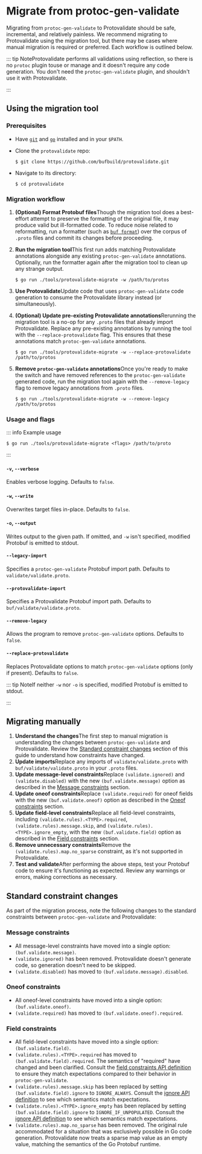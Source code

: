 # Migrate from protoc-gen-validate

Migrating from `protoc-gen-validate` to Protovalidate should be safe, incremental, and relatively painless. We recommend migrating to Protovalidate using the migration tool, but there may be cases where manual migration is required or preferred. Each workflow is outlined below.

::: tip NoteProtovalidate performs all validations using reflection, so there is no `protoc` plugin touse or manage and it doesn't require any code generation. You don't need the `protoc-gen-validate` plugin, and shouldn't use it with Protovalidate.

:::

## Using the migration tool

### Prerequisites

- Have [`git`](https://git-scm.com/book/en/v2/Getting-Started-Installing-Git) and [`go`](https://go.dev/dl/) installed and in your `$PATH`.
- Clone the `protovalidate` repo:

  ```console
  $ git clone https://github.com/bufbuild/protovalidate.git
  ```

- Navigate to its directory:

  ```console
  $ cd protovalidate
  ```

### Migration workflow

1.  **(Optional) Format Protobuf files**Though the migration tool does a best-effort attempt to preserve the formatting of the original file, it may produce valid but ill-formatted code. To reduce noise related to reformatting, run a formatter (such as [`buf format`](../../format/style/)) over the corpus of `.proto` files and commit its changes before proceeding.
2.  **Run the migration tool**This first run adds matching Protovalidate annotations alongside any existing `protoc-gen-validate` annotations. Optionally, run the formatter again after the migration tool to clean up any strange output.

    ```console
    $ go run ./tools/protovalidate-migrate -w /path/to/protos
    ```

3.  **Use Protovalidate**Update code that uses `protoc-gen-validate` code generation to consume the Protovalidate library instead (or simultaneously).
4.  **(Optional) Update pre-existing Protovalidate annotations**Rerunning the migration tool is a no-op for any `.proto` files that already import Protovalidate. Replace any pre-existing annotations by running the tool with the `--replace-protovalidate` flag. This ensures that these annotations match `protoc-gen-validate` annotations.

    ```console
    $ go run ./tools/protovalidate-migrate -w --replace-protovalidate /path/to/protos
    ```

5.  **Remove `protoc-gen-validate` annotations**Once you're ready to make the switch and have removed references to the `protoc-gen-validate` generated code, run the migration tool again with the `--remove-legacy` flag to remove legacy annotations from `.proto` files.

    ```console
    $ go run ./tools/protovalidate-migrate -w --remove-legacy /path/to/protos
    ```

### Usage and flags

::: info Example usage

```console
$ go run ./tools/protovalidate-migrate <flags> /path/to/proto
```

:::

#### `-v`, `--verbose`

Enables verbose logging. Defaults to `false`.

#### `-w`, `--write`

Overwrites target files in-place. Defaults to `false`.

#### `-o`, `--output`

Writes output to the given path. If omitted, and `-w` isn't specified, modified Protobuf is emitted to stdout.

#### `--legacy-import`

Specifies a `protoc-gen-validate` Protobuf import path. Defaults to `validate/validate.proto`.

#### `--protovalidate-import`

Specifies a Protovalidate Protobuf import path. Defaults to `buf/validate/validate.proto`.

#### `--remove-legacy`

Allows the program to remove `protoc-gen-validate` options. Defaults to `false`.

#### `--replace-protovalidate`

Replaces Protovalidate options to match `protoc-gen-validate` options (only if present). Defaults to `false`.

::: tip NoteIf neither `-w` nor `-o` is specified, modified Protobuf is emitted to stdout.

:::

## Migrating manually

1.  **Understand the changes**The first step to manual migration is understanding the changes between `protoc-gen-validate` and Protovalidate. Review the [Standard constraint changes](#standard-constraint-changes) section of this guide to understand how constraints have changed.
2.  **Update imports**Replace any imports of `validate/validate.proto` with `buf/validate/validate.proto` in your `.proto` files.
3.  **Update message-level constraints**Replace `(validate.ignored)` and `(validate.disabled)` with the new `(buf.validate.message)` option as described in the [Message constraints](#message-constraints) section.
4.  **Update oneof constraints**Replace `(validate.required)` for oneof fields with the new `(buf.validate.oneof)` option as described in the [Oneof constraints](#oneof-constraints) section.
5.  **Update field-level constraints**Replace all field-level constraints, including `(validate.rules).<TYPE>.required`, `(validate.rules).message.skip`, and `(validate.rules).<TYPE>.ignore_empty`, with the new `(buf.validate.field)` option as described in the [Field constraints](#field-constraints) section.
6.  **Remove unnecessary constraints**Remove the `(validate.rules).map.no_sparse` constraint, as it's not supported in Protovalidate.
7.  **Test and validate**After performing the above steps, test your Protobuf code to ensure it's functioning as expected. Review any warnings or errors, making corrections as necessary.

## Standard constraint changes

As part of the migration process, note the following changes to the standard constraints between `protoc-gen-validate` and Protovalidate:

### Message constraints

- All message-level constraints have moved into a single option: `(buf.validate.message)`.
- `(validate.ignored)` has been removed. Protovalidate doesn't generate code, so generation doesn't need to be skipped.
- `(validate.disabled)` has moved to `(buf.validate.message).disabled`.

### Oneof constraints

- All oneof-level constraints have moved into a single option: `(buf.validate.oneof)`.
- `(validate.required)` has moved to `(buf.validate.oneof).required`.

### Field constraints

- All field-level constraints have moved into a single option: `(buf.validate.field)`.
- `(validate.rules).<TYPE>.required` has moved to `(buf.validate.field).required`. The semantics of "required" have changed and been clarified. Consult the [field constraints API definition](https://buf.build/bufbuild/protovalidate/docs/main:buf.validate#buf.validate.FieldConstraints) to ensure they match expectations compared to their behavior in `protoc-gen-validate`.
- `(validate.rules).message.skip` has been replaced by setting `(buf.validate.field).ignore` to `IGNORE_ALWAYS`. Consult the [ignore API definition](https://buf.build/bufbuild/protovalidate/docs/main:buf.validate#buf.validate.Ignore) to see which semantics match expectations.
- `(validate.rules).<TYPE>.ignore_empty` has been replaced by setting `(buf.validate.field).ignore` to `IGNORE_IF_UNPOPULATED`. Consult the [ignore API definition](https://buf.build/bufbuild/protovalidate/docs/main:buf.validate#buf.validate.Ignore) to see which semantics match expectations.
- `(validate.rules).map.no_sparse` has been removed. The original rule accommodated for a situation that was exclusively possible in Go code generation. Protovalidate now treats a sparse map value as an empty value, matching the semantics of the Go Protobuf runtime.
